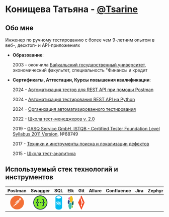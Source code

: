 <h1 align="left"> Конищева Татьяна - <a href="https://t.me/Tsarine" target="_blank">@Tsarine</a></h1>


##  Обо мне 
Инженер по ручному тестированию с более чем 9-летним опытом в веб-, десктоп- и API-приложениях

- **Образование**: 

    2003 - окончила [ Байкальский государственный университет](https://bgu.ru/),  экономический факультет, специальность "Финансы и кредит

- **Сертификаты, Аттестации, Курсы повышения квалификации**:
    
    2024 - <a href="http://cert.software-testing.ru/413421443473211978" target="_blank">Автоматизация тестов для REST API при помощи Postman</a>

    2024 - <a href="https://cert.software-testing.ru/412660211414729281" target="_blank">Автоматизация тестирования REST API на Python</a>
    
    2024 - <a href="https://qaschool.ru/school-center/certificate.php?id=24414" target="_blank">Организация автоматизированного тестирования</a>

    2022 - <a href="https://qaschool.ru/school-center/certificate.php?id=23096" target="_blank">Школа тест-менеджеров v. 2.0 </a>

    2019 - <a href="http://scr.istqb.org/" target="_blank">GASQ Service GmbH, ISTQB - Certified Tester Foundation Level Syllabus 2011 Version</a>,  №68749

    2017 - <a href="https://cert.software-testing.ru/nlo/konishchevatatiana.pdf" target="_blank">Техники и инструменты поиска и локализации дефектов</a>
    
    2015 - <a href="https://qaschool.ru/school-center/certificate.php?id=13102" target="_blank"> Школа тест-аналитика</a>


## Используемый стек технологий и инструментов

|                Postman              |                 Swagger             |                  SQL                |                  Elk                |                  Git                |                Allure               |               Confluence          |                  Jira                |                Zephyr               |                 TFS                 |              Charles               |                Python               |       
|:-----------------------------------:|:-----------------------------------:|:-----------------------------------:|:-----------------------------------:|:-----------------------------------:|:-----------------------------------:|:---------------------------------:|:------------------------------------:|:-----------------------------------:|:-----------------------------------:|:----------------------------------:|:-----------------------------------:|
|<img src="sources/Postman.svg" height="45" width="45" />|<img src="sources/Swagger.svg" height="45" width="45" />|<img src="sources/sql-database-generic-svgrepo-com.svg" height="45" width="45" />|<img src="sources/elasticsearch-logo-svgrepo-com.svg" height="45" width="45" />|<img src="sources/git-original.svg" height="45" width="45" />|
